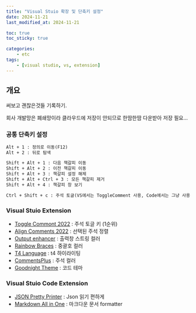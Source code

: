 ```yaml
---
title: "Visual Stuio 확장 및 단축키 설정"
date: 2024-11-21
last_modified_at: 2024-11-21

toc: true
toc_sticky: true

categories:
    - etc
tags:
    - [visual studio, vs, extension]
---
```


## 개요

써보고 괜찮은것들 기록하기.

회사 개발망은 폐쇄망이라 클라우드에 저장이 안되므로 한땀한땀 다운받아 저장 필요...

### 공통 단축키 설정

```txt
Alt + 1 : 정의로 이동(F12)
Alt + 2 : 뒤로 탐색

Shift + Alt + 1 : 다음 책갈피 이동
Shift + Alt + 2 : 이전 책갈피 이동
Shift + Alt + 3 : 책갈피 설정 해제
Shift + Alt + Ctrl + 3 : 모든 책갈피 제거
Shift + Alt + 4 : 책갈피 창 보기 

Ctrl + Shift + c : 주석 토글(VS에서는 ToggleComment 사용, Code에서는 그냥 사용)
```

### Visual Stuio Extension

- [Toggle Commont 2022](https://marketplace.visualstudio.com/items?itemName=TechHypno.ToggleComment) : 주석 토글 키 (1순위)
- [Align Comments 2022](https://marketplace.visualstudio.com/items?itemName=Lixfeld.AlignComments2022) : 선택된 주석 정렬
- [Output enhancer](https://marketplace.visualstudio.com/items?itemName=NikolayBalakin.Outputenhancer) : 출력창 스트링 컬러
- [Rainbow Braces](https://marketplace.visualstudio.com/items?itemName=MadsKristensen.RainbowBraces) : 중괄호 컬러
- [T4 Language](https://marketplace.visualstudio.com/items?itemName=bricelam.T4Language) : t4 하이라이팅
- [CommentsPlus](https://marketplace.visualstudio.com/items?itemName=mhoumann.CommentsPlus&ssr=false) : 주석 컬러
- [Goodnight Theme](https://marketplace.visualstudio.com/items?itemName=wuoyrd.goodnight) : 코드 테마

### Visual Stuio Code Extension

- [JSON Pretty Printer](https://marketplace.visualstudio.com/items?itemName=euskadi31.json-pretty-printer) : Json 읽기 편하게
- [Markdown All in One](https://marketplace.visualstudio.com/items?itemName=yzhang.markdown-all-in-one) : 마크다운 문서 formatter
